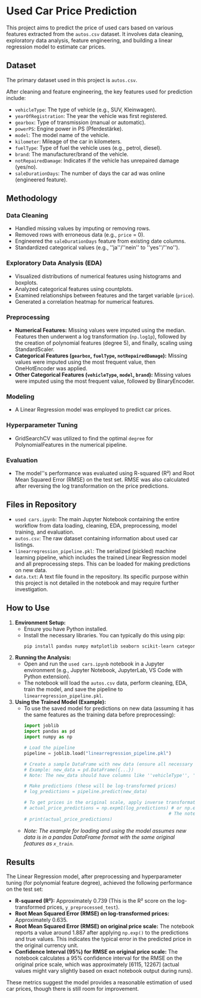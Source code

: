 # Used Car Price Prediction

This project aims to predict the price of used cars based on various features extracted from the `autos.csv` dataset. It involves data cleaning, exploratory data analysis, feature engineering, and building a linear regression model to estimate car prices.

## Dataset

The primary dataset used in this project is `autos.csv`.

After cleaning and feature engineering, the key features used for prediction include:
*   `vehicleType`: The type of vehicle (e.g., SUV, Kleinwagen).
*   `yearOfRegistration`: The year the vehicle was first registered.
*   `gearbox`: Type of transmission (manual or automatic).
*   `powerPS`: Engine power in PS (Pferdestärke).
*   `model`: The model name of the vehicle.
*   `kilometer`: Mileage of the car in kilometers.
*   `fuelType`: Type of fuel the vehicle uses (e.g., petrol, diesel).
*   `brand`: The manufacturer/brand of the vehicle.
*   `notRepairedDamage`: Indicates if the vehicle has unrepaired damage (yes/no).
*   `saleDurationDays`: The number of days the car ad was online (engineered feature).

## Methodology

### Data Cleaning
*   Handled missing values by imputing or removing rows.
*   Removed rows with erroneous data (e.g., `price` = 0).
*   Engineered the `saleDurationDays` feature from existing date columns.
*   Standardized categorical values (e.g., ''ja''/''nein'' to ''yes''/''no'').

### Exploratory Data Analysis (EDA)
*   Visualized distributions of numerical features using histograms and boxplots.
*   Analyzed categorical features using countplots.
*   Examined relationships between features and the target variable (`price`).
*   Generated a correlation heatmap for numerical features.

### Preprocessing
*   **Numerical Features:** Missing values were imputed using the median. Features then underwent a log transformation (`np.log1p`), followed by the creation of polynomial features (degree 5), and finally, scaling using StandardScaler.
*   **Categorical Features (`gearbox`, `fuelType`, `notRepairedDamage`):** Missing values were imputed using the most frequent value, then OneHotEncoder was applied.
*   **Other Categorical Features (`vehicleType`, `model`, `brand`):** Missing values were imputed using the most frequent value, followed by BinaryEncoder.

### Modeling
*   A Linear Regression model was employed to predict car prices.

### Hyperparameter Tuning
*   GridSearchCV was utilized to find the optimal `degree` for PolynomialFeatures in the numerical pipeline.

### Evaluation
*   The model''s performance was evaluated using R-squared (R²) and Root Mean Squared Error (RMSE) on the test set. RMSE was also calculated after reversing the log transformation on the price predictions.

## Files in Repository

*   `used cars.ipynb`: The main Jupyter Notebook containing the entire workflow from data loading, cleaning, EDA, preprocessing, model training, and evaluation.
*   `autos.csv`: The raw dataset containing information about used car listings.
*   `linearregression_pipeline.pkl`: The serialized (pickled) machine learning pipeline, which includes the trained Linear Regression model and all preprocessing steps. This can be loaded for making predictions on new data.
*   `data.txt`: A text file found in the repository. Its specific purpose within this project is not detailed in the notebook and may require further investigation.

## How to Use

1.  **Environment Setup:**
    *   Ensure you have Python installed.
    *   Install the necessary libraries. You can typically do this using pip:
        ```bash
        pip install pandas numpy matplotlib seaborn scikit-learn category_encoders joblib
        ```
2.  **Running the Analysis:**
    *   Open and run the `used cars.ipynb` notebook in a Jupyter environment (e.g., Jupyter Notebook, JupyterLab, VS Code with Python extension).
    *   The notebook will load the `autos.csv` data, perform cleaning, EDA, train the model, and save the pipeline to `linearregression_pipeline.pkl`.
3.  **Using the Trained Model (Example):**
    *   To use the saved model for predictions on new data (assuming it has the same features as the training data before preprocessing):
        ```python
        import joblib
        import pandas as pd
        import numpy as np

        # Load the pipeline
        pipeline = joblib.load("linearregression_pipeline.pkl")

        # Create a sample DataFrame with new data (ensure all necessary columns are present)
        # Example: new_data = pd.DataFrame({...})
        # Note: The new_data should have columns like ''vehicleType'', ''yearOfRegistration'', etc.

        # Make predictions (these will be log-transformed prices)
        # log_predictions = pipeline.predict(new_data)

        # To get prices in the original scale, apply inverse transformation
        # actual_price_predictions = np.expm1(log_predictions) # or np.exp(log_predictions) - 1 if log1p was used
                                                              # The notebook used np.log1p, so np.expm1 is appropriate.
        # print(actual_price_predictions)
        ```
    *   *Note: The example for loading and using the model assumes new data is in a pandas DataFrame format with the same original features as `x_train`.*

## Results

The Linear Regression model, after preprocessing and hyperparameter tuning (for polynomial feature degree), achieved the following performance on the test set:

*   **R-squared (R²):** Approximately 0.739 (This is the R² score on the log-transformed prices, `y_preprocessed_test`).
*   **Root Mean Squared Error (RMSE) on log-transformed prices:** Approximately 0.635.
*   **Root Mean Squared Error (RMSE) on original price scale:** The notebook reports a value around 1.887 after applying `np.exp()` to the predictions and true values. This indicates the typical error in the predicted price in the original currency unit.
*   **Confidence Interval (95%) for RMSE on original price scale:** The notebook calculates a 95% confidence interval for the RMSE on the original price scale, which was approximately [6115, 12267] (actual values might vary slightly based on exact notebook output during runs).

These metrics suggest the model provides a reasonable estimation of used car prices, though there is still room for improvement.
